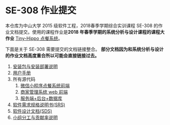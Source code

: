 # SE-308 作业提交



本仓库为中山大学 2015 级软件工程，2018春季学期综合实训课程 SE-308 的作业文档提交。使用的课程作业是**2018 年春季学期的系统分析与设计课程的课程大作业** [Tiny-Hippo 点餐系统](https://rookies-sysu.github.io/Dashboard/)。



下面是关于 SE-308 需要提交的文档链接整合。 **部分文档因为和系统分析与设计的作业文档高度重合所以可能会直接链接过去。**



1. [安装包与安装部署说明](安装包与安装部署说明)
2. [用户手册](用户手册)
3. 所有源代码
   1. [微信小程序点餐系统前端]()
   2. [商家管理系统 web 前端]()
   3. [服务端+后台+数据库]()
4. [软件需求规格说明书(SRS)](软件需求规格说明书)
5. [软件设计文档(SDS)](软件设计文档)
6. [小组分工与贡献率说明](小组分工与贡献率说明)



